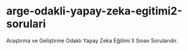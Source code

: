 # arge-odakli-yapay-zeka-egitimi2-sorulari
Araştırma ve Geliştirme Odaklı Yapay Zeka Eğitimi II Sınav Sorularıdır.
